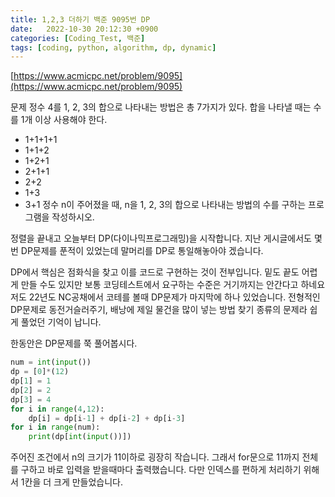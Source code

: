 ```yaml
---
title: 1,2,3 더하기 백준 9095번 DP
date:   2022-10-30 20:12:30 +0900
categories: [Coding_Test, 백준]
tags: [coding, python, algorithm, dp, dynamic]
---
```


[https://www.acmicpc.net/problem/9095](https://www.acmicpc.net/problem/9095)

문제
정수 4를 1, 2, 3의 합으로 나타내는 방법은 총 7가지가 있다. 합을 나타낼 때는 수를 1개 이상 사용해야 한다.

* 1+1+1+1
* 1+1+2
* 1+2+1
* 2+1+1
* 2+2
* 1+3
* 3+1
정수 n이 주어졌을 때, n을 1, 2, 3의 합으로 나타내는 방법의 수를 구하는 프로그램을 작성하시오.

정렬을 끝내고 오늘부터 DP(다이나믹프로그래밍)을 시작합니다. 지난 게시글에서도 몇번 DP문제를 푼적이 있었는데 말머리를 DP로 통일해놓아야 겠습니다.

DP에서 핵심은 점화식을 찾고 이를 코드로 구현하는 것이 전부입니다. 밑도 끝도 어렵게 만들 수도 있지만 보통 코딩테스트에서 요구하는 수준은 거기까지는 안간다고 하네요 저도 22년도 NC공채에서 코테를 볼때 DP문제가 마지막에 하나 있었습니다. 전형적인 DP문제로 동전거슬러주기, 배낭에 제일 물건을 많이 넣는 방법 찾기 종류의 문제라 쉽게 풀었던 기억이 납니다.


한동안은 DP문제를 쭉 풀어봅시다.

```py
num = int(input())
dp = [0]*(12)
dp[1] = 1
dp[2] = 2
dp[3] = 4
for i in range(4,12):
    dp[i] = dp[i-1] + dp[i-2] + dp[i-3]
for i in range(num):
    print(dp[int(input())])
```

주어진 조건에서 n의 크기가 11이하로 굉장히 작습니다. 그래서 for문으로 11까지 전체를 구하고 바로 입력을 받을때마다 출력했습니다. 다만 인덱스를 편하게 처리하기 위해서 1칸을 더 크게 만들었습니다.